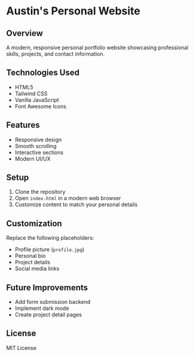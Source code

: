 # Austin's Personal Website

## Overview
A modern, responsive personal portfolio website showcasing professional skills, projects, and contact information.

## Technologies Used
- HTML5
- Tailwind CSS
- Vanilla JavaScript
- Font Awesome Icons

## Features
- Responsive design
- Smooth scrolling
- Interactive sections
- Modern UI/UX

## Setup
1. Clone the repository
2. Open `index.html` in a modern web browser
3. Customize content to match your personal details

## Customization
Replace the following placeholders:
- Profile picture (`profile.jpg`)
- Personal bio
- Project details
- Social media links

## Future Improvements
- Add form submission backend
- Implement dark mode
- Create project detail pages

## License
MIT License
